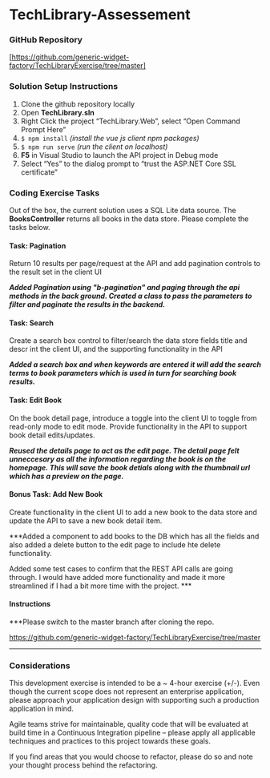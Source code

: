 # TechLibrary-Assessement

### GitHub Repository 
[https://github.com/generic-widget-factory/TechLibraryExercise/tree/master] 

### Solution Setup Instructions 
1. Clone the github repository locally 
2. Open **TechLibrary.sln**
3. Right Click the project “TechLibrary.Web”, select “Open Command Prompt Here” 
4. `$ npm install`   *(install the vue js client npm packages)* 
5. `$ npm run serve` *(run the client on localhost)*
6. **F5** in Visual Studio to launch the API project in Debug mode 
7. Select “Yes” to the dialog prompt to “trust the ASP.NET Core SSL certificate” 


### Coding Exercise Tasks 
Out of the box, the current solution uses a SQL Lite data source. The **BooksController** returns all books in the data store. Please complete the tasks below. 

#### Task: Pagination 
Return 10 results per page/request at the API and add pagination controls to the result set in the client UI 

***Added Pagination using "b-pagination" and paging through the api methods in the back ground. Created a class to pass the parameters to filter and paginate the results in the backend.***

#### Task: Search  
Create a search box control to filter/search the data store fields title and descr int the client UI, and the supporting functionality in the API 

***Added a search box and when keywords are entered it will add the search terms to book parameters which is used in turn for searching book results.***

#### Task: Edit Book 
On the book detail page, introduce a toggle into the client UI to toggle from read-only mode to edit mode.  Provide functionality in the API to support book detail edits/updates. 

***Reused the details page to act as the edit page. The detail page felt unneccesary as all the information regarding the book is on the homepage. This will save the book detials along with the thumbnail url which has a preview on the page.***

#### Bonus Task: Add New Book 
Create functionality in the client UI to add a new book to the data store and update the API to save a new book detail item. 

***Added a component to add books to the DB which has all the fields and also added a delete button to the edit page to include hte delete functionality.

Added some test cases to confirm that the REST API calls are going through. I would have added more functionality and made it more streamlined if I had a bit more time with the project. ***

#### Instructions

***Please switch to the master branch after cloning the repo.

https://github.com/generic-widget-factory/TechLibraryExercise/tree/master

***

### Considerations
This development exercise is intended to be a ~ 4-hour exercise (+/-).  Even though the current scope does not represent an enterprise application, please approach your application design with supporting such a production application in mind. 


Agile teams strive for maintainable, quality code that will be evaluated at build time in a Continuous Integration pipeline – please apply all applicable techniques and practices to this project towards these goals. 

If you find areas that you would choose to refactor, please do so and note your thought process behind the refactoring.
